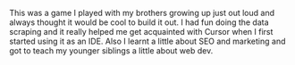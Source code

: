 This was a game I played with my brothers growing up just out loud and always thought it would be cool to build it out. I had fun doing the data scraping and it really helped me get acquainted with Cursor when I first started using it as an IDE. Also I learnt a little about SEO and marketing and got to teach my younger siblings a little about web dev. 
